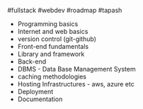 #fullstack #webdev #roadmap #tapash

- Programming basics
- Internet and web basics
- version control (git-github)
- Front-end fundamentals 
- Library and framework
- Back-end
- DBMS - Data Base Management System
- caching methodologies
- Hosting Infrastructures - aws, azure etc
- Deployment
- Documentation
